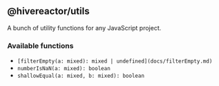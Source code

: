 ## @hivereactor/utils

A bunch of utility functions for any JavaScript project.

### Available functions

* `[filterEmpty(a: mixed): mixed | undefined](docs/filterEmpty.md)`
* `numberIsNaN(a: mixed): boolean`
* `shallowEqual(a: mixed, b: mixed): boolean`